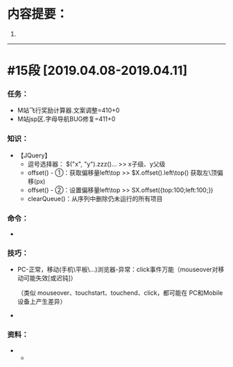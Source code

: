 # 内容提要：

1. 



****



# #15段 [2019.04.08-2019.04.11]

### 任务：

* M站飞行奖励计算器.文案调整=410+0
* M站jsp区.字母导航BUG修复=411+0

### 知识：

+ 【JQuery】
  * 逗号选择器： $("x", "y").zzz()...  >>  x子级、y父级
  * offset() - ①：获取偏移量left\top >> $X.offset().left\top() 获取左\顶偏移(px)
  * offset() - ②：设置偏移量left\top >> SX.offset({top:100;left:100;})
  * clearQueue()：从序列中删除仍未运行的所有项目

### 命令：

* 

### 技巧：

+ PC-正常，移动(手机\平板\\\...)浏览器-异常：click事件万能（mouseover对移动可能失效[或迟钝]）

  （类似 mouseover、touchstart、touchend、click，都可能在 PC和Mobile设备上产生差异）

+ 

### 资料：

+ -

